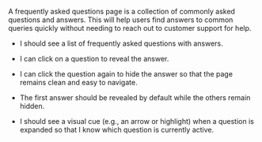 A frequently asked questions page is a collection of commonly asked questions and answers. This will help users find answers to common queries quickly without needing to reach out to customer support for help. 

- I should see a list of frequently asked questions with answers. 

- I can click on a question to reveal the answer.

- I can click the question again to hide the answer so that the page remains clean and easy to navigate.

- The first answer should be revealed by default while the others remain hidden. 

- I should see a visual cue (e.g., an arrow or highlight) when a question is expanded so that I know which question is currently active.